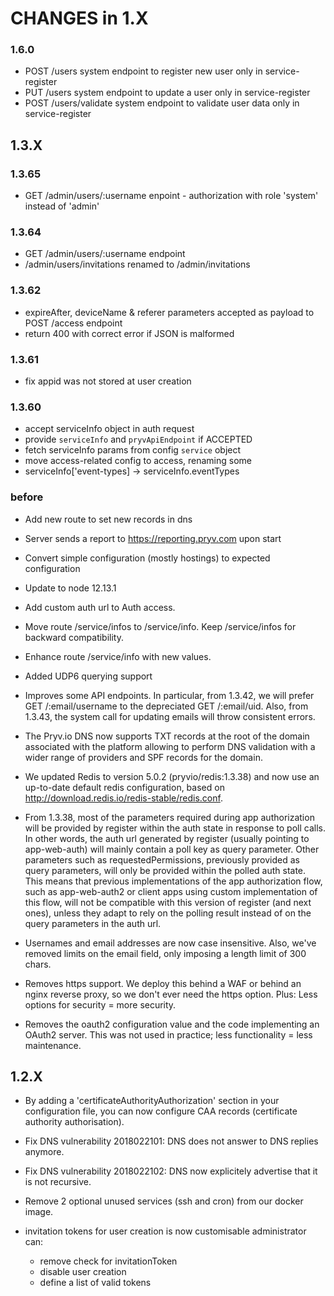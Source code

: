 # CHANGES in 1.X

### 1.6.0

 - POST /users system endpoint to register new user only in service-register
 - PUT /users system endpoint to update a user only in service-register
 - POST /users/validate system endpoint to validate user data only in service-register

## 1.3.X

### 1.3.65

 - GET /admin/users/:username enpoint - authorization with role 'system' instead of 'admin'

### 1.3.64

 - GET /admin/users/:username endpoint
 - /admin/users/invitations renamed to /admin/invitations

### 1.3.62

 - expireAfter, deviceName & referer parameters accepted as payload to POST /access endpoint
 - return 400 with correct error if JSON is malformed

### 1.3.61

 - fix appid was not stored at user creation

### 1.3.60

 - accept serviceInfo object in auth request
 - provide `serviceInfo` and `pryvApiEndpoint` if ACCEPTED
 - fetch serviceInfo params from config `service` object
 - move access-related config to access, renaming some
 - serviceInfo['event-types] -> serviceInfo.eventTypes

### before

- Add new route to set new records in dns

- Server sends a report to https://reporting.pryv.com upon start

- Convert simple configuration (mostly hostings) to expected configuration

- Update to node 12.13.1

- Add custom auth url to Auth access.
- Move route /service/infos to /service/info. Keep /service/infos for backward compatibility.
- Enhance route /service/info with new values.

- Added UDP6 querying support 

- Improves some API endpoints. In particular, from 1.3.42, we will prefer GET /:email/username to the depreciated GET /:email/uid. Also, from 1.3.43, the system call for updating emails will throw consistent errors.

- The Pryv.io DNS now supports TXT records at the root of the domain associated with the platform allowing to perform DNS validation with a wider range of providers and SPF records for the domain.

- We updated Redis to version 5.0.2 (pryvio/redis:1.3.38) and now use an up-to-date default redis configuration, based on http://download.redis.io/redis-stable/redis.conf.

- From 1.3.38, most of the parameters required during app authorization will be provided by register within the auth state in response to poll calls. In other words, the auth url generated by register (usually pointing to app-web-auth) will mainly contain a poll key as query parameter. Other parameters such as requestedPermissions, previously provided as query parameters, will only be provided within the polled auth state. This means that previous implementations of the app authorization flow, such as app-web-auth2 or client apps using custom implementation of this flow, will not be compatible with this version of register (and next ones), unless they adapt to rely on the polling result instead of on the query parameters in the auth url.

- Usernames and email addresses are now case insensitive. Also, we've removed 
  limits on the email field, only imposing a length limit of 300 chars. 

- Removes https support. We deploy this behind a WAF or behind an nginx reverse
  proxy, so we don't ever need the https option. Plus: Less options for security
  = more security. 

- Removes the oauth2 configuration value and the code implementing an OAuth2 
  server. This was not used in practice; less functionality = less maintenance. 

## 1.2.X

- By adding a 'certificateAuthorityAuthorization' section in your configuration 
  file, you can now configure CAA records (certificate authority authorisation).

- Fix DNS vulnerability 2018022101: DNS does not answer to DNS replies anymore.

- Fix DNS vulnerability 2018022102: DNS now explicitely advertise that it is not recursive.

- Remove 2 optional unused services (ssh and cron) from our docker image.

- invitation tokens for user creation is now customisable administrator can:
  - remove check for invitationToken
  - disable user creation
  - define a list of valid tokens
